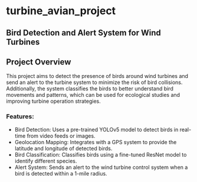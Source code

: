 # turbine_avian_project

## Bird Detection and Alert System for Wind Turbines
## Project Overview

This project aims to detect the presence of birds around wind turbines and send an alert to the turbine system to minimize the risk of bird collisions. Additionally, the system classifies the birds to better understand bird movements and patterns, which can be used for ecological studies and improving turbine operation strategies.

### Features:

- Bird Detection: Uses a pre-trained YOLOv5 model to detect birds in real-time from video feeds or images.
- Geolocation Mapping: Integrates with a GPS system to provide the latitude and longitude of detected birds.
- Bird Classification: Classifies birds using a fine-tuned ResNet model to identify different species.
- Alert System: Sends an alert to the wind turbine control system when a bird is detected within a 1-mile radius.
